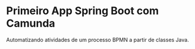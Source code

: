 # Primeiro App Spring Boot com Camunda

Automatizando atividades de um processo BPMN a partir de classes Java.


